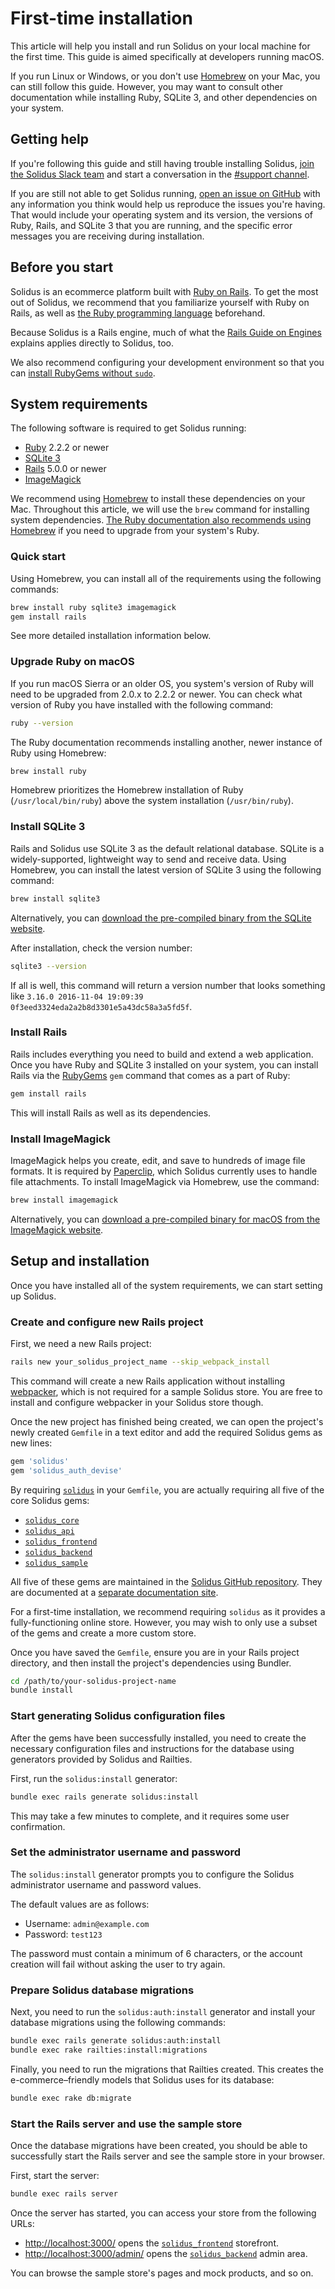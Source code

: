 # First-time installation

This article will help you install and run Solidus on your local machine for the
first time. This guide is aimed specifically at developers running macOS.

If you run Linux or Windows, or you don't use [Homebrew][brew] on your Mac, you
can still follow this guide. However, you may want to consult other
documentation while installing Ruby, SQLite 3, and other dependencies on your
system.

[brew]: https://brew.sh

## Getting help

If you're following this guide and still having trouble installing Solidus,
[join the Solidus Slack team][slack-invitation] and start a conversation
in the [#support channel][slack-support].

If you are still not able to get Solidus running, [open an issue on
GitHub][solidus-github-issue] with any information you think would help us
reproduce the issues you're having. That would include your operating system and
its version, the versions of Ruby, Rails, and SQLite 3 that you are running, and
the specific error messages you are receiving during installation.

[solidus-github-issue]: https://github.com/solidusio/solidus/issues/new
[slack-invitation]: http://slack.solidus.io
[slack-support]: https://solidusio.slack.com/messages/supports/details/

## Before you start

Solidus is an ecommerce platform built with [Ruby on
Rails](http://rubyonrails.org). To get the most out of Solidus, we recommend
that you familiarize yourself with Ruby on Rails, as well as [the Ruby
programming language](https://www.ruby-lang.org/) beforehand.

Because Solidus is a Rails engine, much of what the [Rails Guide on
Engines](http://guides.rubyonrails.org/engines.html) explains applies directly
to Solidus, too.

We also recommend configuring your development environment so that you can
[install RubyGems without `sudo`][gem-install-without-sudo].

[gem-install-without-sudo]: https://www.michaelehead.com/2016/02/06/installing-gems-without-sudo.html

## System requirements

The following software is required to get Solidus running:

- [Ruby](https://www.ruby-lang.org) 2.2.2 or newer
- [SQLite 3](https://sqlite.org)
- [Rails](http://guides.rubyonrails.org/getting_started.html) 5.0.0 or newer
- [ImageMagick](http://imagemagick.org/script/download.php)

We recommend using [Homebrew][brew] to install these dependencies on your
Mac. Throughout this article, we will use the `brew` command for installing
system dependencies. [The Ruby documentation also recommends using
Homebrew][ruby-homebrew] if you need to upgrade from your system's Ruby.

[ruby-homebrew]: https://www.ruby-lang.org/en/documentation/installation/#homebrew

### Quick start

Using Homebrew, you can install all of the requirements using the following
commands:

```bash
brew install ruby sqlite3 imagemagick
gem install rails
```

See more detailed installation information below.

### Upgrade Ruby on macOS

If you run macOS Sierra or an older OS, you system's version of Ruby will need
to be upgraded from 2.0.x to 2.2.2 or newer. You can check what version of Ruby
you have installed with the following command:

```bash
ruby --version
```

The Ruby documentation recommends installing another, newer instance of Ruby
using Homebrew:

```bash
brew install ruby
```

Homebrew prioritizes the Homebrew installation of Ruby
(`/usr/local/bin/ruby`) above the system installation (`/usr/bin/ruby`).

### Install SQLite 3

Rails and Solidus use SQLite 3 as the default relational database. SQLite is a
widely-supported, lightweight way to send and receive data. Using Homebrew,
you can install the latest version of SQLite 3 using the following command:

```bash
brew install sqlite3
```

Alternatively, you can [download the pre-compiled binary from the SQLite
website](https://www.sqlite.org/download.html).

After installation, check the version number:

```bash
sqlite3 --version
```

If all is well, this command will return a version number that looks something
like `3.16.0 2016-11-04 19:09:39 0f3eed3324eda2a2b8d3301e5a43dc58a3a5fd5f`.

### Install Rails

Rails includes everything you need to build and extend a web application. Once
you have Ruby and SQLite 3 installed on your system, you can install Rails via
the [RubyGems](https://rubygems.org) `gem` command that comes as a part of Ruby:

```bash
gem install rails
```

This will install Rails as well as its dependencies.

### Install ImageMagick

ImageMagick helps you create, edit, and save to hundreds of image file formats.
It is required by [Paperclip](https://github.com/thoughtbot/paperclip),
which Solidus currently uses to handle file attachments. To install ImageMagick
via Homebrew, use the command:

```bash
brew install imagemagick
```

Alternatively, you can [download a pre-compiled binary for macOS from the
ImageMagick website](http://imagemagick.org/script/download.php).

## Setup and installation

Once you have installed all of the system requirements, we can start setting up
Solidus.

### Create and configure new Rails project

First, we need a new Rails project:

```bash
rails new your_solidus_project_name --skip_webpack_install
```

This command will create a new Rails application without installing
[webpacker][webpacker], which is not required for a sample Solidus store. You
are free to install and configure webpacker in your Solidus store though.

Once the new project has finished being created, we can open the project's newly
created `Gemfile` in a text editor and add the required Solidus gems as new
lines:

```ruby
gem 'solidus'
gem 'solidus_auth_devise'
```

By requiring [`solidus`][solidus-repo] in your `Gemfile`, you are actually
requiring all five of the core Solidus gems:

- [`solidus_core`][solidus-core]
- [`solidus_api`][solidus-api]
- [`solidus_frontend`][solidus-frontend]
- [`solidus_backend`][solidus-backend]
- [`solidus_sample`][solidus-sample]

All five of these gems are maintained in the [Solidus GitHub
repository][solidus-repo]. They are documented at a [separate documentation
site][solidus-gem-documentation].

For a first-time installation, we recommend requiring `solidus` as it provides a
fully-functioning online store. However, you may wish to only use a subset of
the gems and create a more custom store.

Once you have saved the `Gemfile`, ensure you are in your Rails project
directory, and then install the project's dependencies using Bundler.

```bash
cd /path/to/your-solidus-project-name
bundle install
```

[solidus-repo]: https://github.com/solidusio/solidus
[solidus-core]: https://github.com/solidusio/solidus/tree/master/core
[solidus-api]: https://github.com/solidusio/solidus/tree/master/api
[solidus-frontend]: https://github.com/solidusio/solidus/tree/master/frontend
[solidus-backend]: https://github.com/solidusio/solidus/tree/master/backend
[solidus-sample]: https://github.com/solidusio/solidus/tree/master/sample
[solidus-gem-documentation]: http://docs.solidus.io
[webpacker]: https://github.com/rails/webpacker/

### Start generating Solidus configuration files

After the gems have been successfully installed, you need to create the
necessary configuration files and instructions for the database using generators
provided by Solidus and Railties.

First, run the `solidus:install` generator:

```bash
bundle exec rails generate solidus:install
```

This may take a few minutes to complete, and it requires some user confirmation.

### Set the administrator username and password

The `solidus:install` generator prompts you to configure the Solidus administrator
username and password values.

The default values are as follows:

- Username: `admin@example.com`
- Password: `test123`

The password must contain a minimum of 6 characters, or the account creation
will fail without asking the user to try again.

### Prepare Solidus database migrations

Next, you need to run the `solidus:auth:install` generator and install your
database migrations using the following commands:

```bash
bundle exec rails generate solidus:auth:install
bundle exec rake railties:install:migrations
```

Finally, you need to run the migrations that Railties created. This creates the
e-commerce–friendly models that Solidus uses for its database:

```bash
bundle exec rake db:migrate
```

### Start the Rails server and use the sample store

Once the database migrations have been created, you should be able to
successfully start the Rails server and see the sample store in your browser.

First, start the server:

```bash
bundle exec rails server
```

Once the server has started, you can access your store from the following URLs:

- [http://localhost:3000/](http://localhost:3000/) opens the
  [`solidus_frontend`][solidus-frontend] storefront.
- [http://localhost:3000/admin/](http://localhost:3000/admin/) opens the
  [`solidus_backend`][solidus-backend] admin area.

You can browse the sample store's pages and mock products, and so on.
